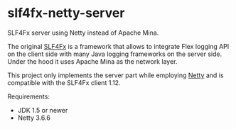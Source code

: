 slf4fx-netty-server
===================

SLF4Fx server using Netty instead of Apache Mina.

The original [SLF4Fx](https://code.google.com/p/slf4fx/) is a framework that allows to integrate Flex logging API on the client side with many Java logging frameworks on the server side. Under the hood it uses Apache Mina as the network layer.

This project only implements the server part while employing [Netty](http://netty.io/) and is compatible with the SLF4Fx client 1.12.

Requirements:
- JDK 1.5 or newer
- Netty 3.6.6
